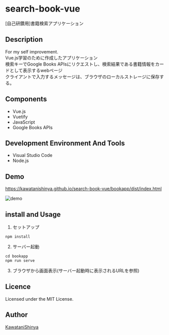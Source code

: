 # search-book-vue
[自己研鑽用]書籍検索アプリケーション

## Description
For my self improvement.<br>
Vue.js学習のために作成したアプリケーション<br>
検索キーでGoogle Books APIsにリクエストし、検索結果である書籍情報をカードとして表示するwebページ<br>
クライアントで入力するメッセージは、ブラウザのローカルストレージに保存する。<br>

## Components
- Vue.js
- Vuetify
- JavaScript
- Google Books APIs

## Development Environment And Tools
- Visual Studio Code
- Node.js

## Demo
https://kawatanishinya.github.io/search-book-vue/bookapp/dist/index.html

![demo](https://user-images.githubusercontent.com/102776020/179430263-11f4e4ae-2a03-43cb-a96d-1ba5528c9433.gif)

## install and Usage
1. セットアップ
```
npm install
```
2. サーバー起動
```
cd bookapp
npm run serve
```
3. ブラウザから画面表示(サーバー起動時に表示されるURLを参照)

## Licence
Licensed under the MIT License.

## Author
[KawataniShinya](https://github.com/KawataniShinya)
